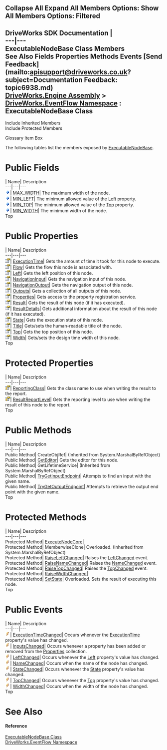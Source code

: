 Collapse All Expand All Members Options: Show All  Members Options: Filtered   
---  
DriveWorks SDK Documentation  |   
---|---  
ExecutableNodeBase Class Members   
See Also Fields Properties Methods Events [Send Feedback](mailto:apisupport@driveworks.co.uk?subject=Documentation Feedback: topic6938.md)  
[DriveWorks.Engine Assembly](topic2156.md) > [DriveWorks.EventFlow Namespace](topic6871.md) : ExecutableNodeBase Class  
---  
  
Include Inherited Members    
Include Protected Members  


Glossary Item Box

The following tables list the members exposed by [ExecutableNodeBase](topic6938.md).

# Public Fields

| Name| Description  
---|---|---  
![Public Field](dotnetimages/publicField.gif)| [MAX_WIDTH](topic6972.md)| The maximum width of the node.   
![Public Field](dotnetimages/publicField.gif)| [MIN_LEFT](topic6973.md)| The minimum allowed value of the [Left](topic6959.md) property.   
![Public Field](dotnetimages/publicField.gif)| [MIN_TOP](topic6974.md)| The minimum allowed value of the [Top](topic6970.md) property.   
![Public Field](dotnetimages/publicField.gif)| [MIN_WIDTH](topic6975.md)| The minimum width of the node.   
Top

# Public Properties

| Name| Description  
---|---|---  
![Public Property](dotnetimages/publicProperty.gif)| [ExecutionTime](topic6957.md)| Gets the amount of time it took for this node to execute.   
![Public Property](dotnetimages/publicProperty.gif)| [Flow](topic6958.md)| Gets the flow this node is associated with.   
![Public Property](dotnetimages/publicProperty.gif)| [Left](topic6959.md)| Gets the left position of this node.   
![Public Property](dotnetimages/publicProperty.gif)| [NavigationInput](topic6960.md)| Gets the navigation input of this node.   
![Public Property](dotnetimages/publicProperty.gif)| [NavigationOutput](topic6961.md)| Gets the navigation output of this node.   
![Public Property](dotnetimages/publicProperty.gif)| [Outputs](topic6962.md)| Gets a collection of all outputs of this node.   
![Public Property](dotnetimages/publicProperty.gif)| [Properties](topic6963.md)| Gets access to the property registration service.   
![Public Property](dotnetimages/publicProperty.gif)| [Result](topic6965.md)| Gets the result of this node (if it has executed).   
![Public Property](dotnetimages/publicProperty.gif)| [ResultDetails](topic6966.md)| Gets additional information about the result of this node (if it has executed).   
![Public Property](dotnetimages/publicProperty.gif)| [State](topic6968.md)| Gets the execution state of this node.   
![Public Property](dotnetimages/publicProperty.gif)| [Title](topic6969.md)| Gets/sets the human-readable title of the node.   
![Public Property](dotnetimages/publicProperty.gif)| [Top](topic6970.md)| Gets the top position of this node.   
![Public Property](dotnetimages/publicProperty.gif)| [Width](topic6971.md)| Gets/sets the design time width of this node.   
Top

# Protected Properties

| Name| Description  
---|---|---  
![Protected Property](dotnetimages/protectedProperty.gif)| [ReportingClass](topic6964.md)| Gets the class name to use when writing the result to the report.   
![Protected Property](dotnetimages/protectedProperty.gif)| [ResultReportLevel](topic6967.md)| Gets the reporting level to use when writing the result of this node to the report.   
Top

# Public Methods

| Name| Description  
---|---|---  
Public Method| CreateObjRef|  (Inherited from System.MarshalByRefObject)  
Public Method| [GetEditor](topic6945.md)| Gets the editor for this node.   
Public Method| GetLifetimeService|  (Inherited from System.MarshalByRefObject)  
Public Method| [TryGetInputEndpoint](topic6955.md)| Attempts to find an input with the given name.   
Public Method| [TryGetOutputEndpoint](topic6956.md)| Attempts to retrieve the output end point with the given name.   
Top

# Protected Methods

| Name| Description  
---|---|---  
Protected Method| [ExecuteNodeCore](topic6944.md)|   
Protected Method| MemberwiseClone| Overloaded. (Inherited from System.MarshalByRefObject)  
Protected Method| [RaiseLeftChanged](topic6946.md)| Raises the [LeftChanged](topic6978.md) event.   
Protected Method| [RaiseNameChanged](topic6947.md)| Raises the [NameChanged](topic6979.md) event.   
Protected Method| [RaiseTopChanged](topic6948.md)| Raises the [TopChanged](topic6981.md) event.   
Protected Method| [RaiseWidthChanged](topic6949.md)|   
Protected Method| [SetState](topic6950.md)| Overloaded. Sets the result of executing this node.   
Top

# Public Events

| Name| Description  
---|---|---  
![Public Event](dotnetimages/publicEvent.gif)| [ExecutionTimeChanged](topic6976.md)| Occurs whenever the [ExecutionTime](topic6957.md) property's value has changed.   
![Public Event](dotnetimages/publicEvent.gif)| [InputsChanged](topic6977.md)| Occurs whenever a property has been added or removed from the [Properties](topic6963.md) collection.   
![Public Event](dotnetimages/publicEvent.gif)| [LeftChanged](topic6978.md)| Occurs whenever the [Left](topic6959.md) property's value has changed.   
![Public Event](dotnetimages/publicEvent.gif)| [NameChanged](topic6979.md)| Occurs when the name of the node has changed.   
![Public Event](dotnetimages/publicEvent.gif)| [StateChanged](topic6980.md)| Occurs whenever the [State](topic6968.md) property's value has changed.   
![Public Event](dotnetimages/publicEvent.gif)| [TopChanged](topic6981.md)| Occurs whenever the [Top](topic6970.md) property's value has changed.   
![Public Event](dotnetimages/publicEvent.gif)| [WidthChanged](topic6982.md)| Occurs when the width of the node has changed.   
Top

# See Also

#### Reference

[ExecutableNodeBase Class](topic6938.md)   
[DriveWorks.EventFlow Namespace](topic6871.md)


